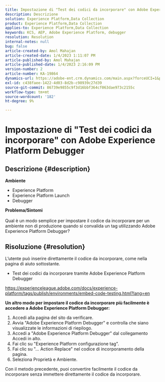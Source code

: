```yaml
---
title: Impostazione di "Test dei codici da incorporare" con Adobe Experience Platform Debugger
description: Descrizione
solution: Experience Platform,Data Collection
product: Experience Platform,Data Collection
applies-to: Experience Platform,Data Collection
keywords: KCS, AEP, Adobe Experience Platform, debugger
resolution: Resolution
internal-notes: null
bug: false
article-created-by: Amol Mahajan
article-created-date: 1/4/2023 1:11:07 PM
article-published-by: Amol Mahajan
article-published-date: 1/4/2023 2:16:09 PM
version-number: 2
article-number: KA-19864
dynamics-url: https://adobe-ent.crm.dynamics.com/main.aspx?forceUCI=1&pagetype=entityrecord&etn=knowledgearticle&id=9d41f23a-318c-ed11-81ad-6045bd0061cb
exl-id: c438faee-1422-4d03-8d2b-c98939c27d39
source-git-commit: 86739e9855c9f3d16bbf364cf063dae973c2155c
workflow-type: tm+mt
source-wordcount: '182'
ht-degree: 9%

---
```


# Impostazione di &quot;Test dei codici da incorporare&quot; con Adobe Experience Platform Debugger

## Descrizione {#description}

<b>Ambiente</b>
- Experience Platform
- Experience Platform Launch
- Debugger



<b>Problema/Sintomi</b><br><br>Qual è un modo semplice per impostare il codice da incorporare per un ambiente non di produzione quando si convalida un tag utilizzando Adobe Experience Platform Debugger?<br>

## Risoluzione {#resolution}

L’utente può inserire direttamente il codice da incorporare, come nella pagina di aiuto sottostante.
- Test dei codici da incorporare tramite Adobe Experience Platform Debugger


https://experienceleague.adobe.com/docs/experience-platform/tags/publish/environments/embed-code-testing.html?lang=en

<b>Un altro modo per impostare il codice da incorporare più facilmente è accedere a Adobe Experience Platform Debugger:</b>

1. Accedi alla pagina del sito da verificare.
2. Avvia &quot;Adobe Experience Platform Debugger&quot; e controlla che siano visualizzate le informazioni di riepilogo.
3. Accedi a &quot;Adobe Experience Platform Debugger&quot; dal collegamento Accedi in alto.
4. Fai clic su &quot;Experience Platform configurazione tag&quot;.
5. Fai clic su &quot;... Action Replace&quot; nel codice di incorporamento della pagina.
6. Seleziona Proprietà e Ambiente.


Con il metodo precedente, puoi convertire facilmente il codice da incorporare senza immettere direttamente il codice da incorporare.

